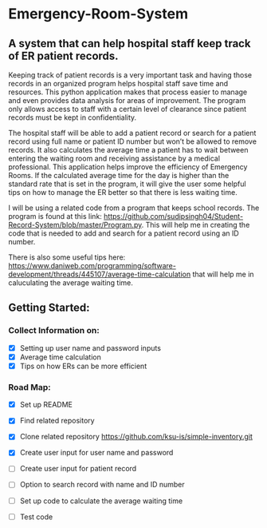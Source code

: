 # Emergency-Room-System

A system that can help hospital staff keep track of ER patient records. 
---

Keeping track of patient records is a very important task and having those records in an organized program helps hospital staff save time and resources. This python application makes that process easier to manage and even provides data analysis for areas of improvement. The program only allows access to staff with a certain level of clearance since patient records must be kept in confidentiality.

The hospital staff will be able to add a patient record or search for a patient record using full name or patient ID number but won’t be allowed to remove records. It also calculates the average time a patient has to wait between entering the waiting room and receiving assistance by a medical professional. This application helps improve the efficiency of Emergency Rooms. If the calculated average time for the day is higher than the standard rate that is set in the program, it will give the user some helpful tips on how to manage the ER better so that there is less waiting time. 

I will be using a related code from a program that keeps school records. The program is found at this link: https://github.com/sudipsingh04/Student-Record-System/blob/master/Program.py.
This will help me in creating the code that is needed to add and search for a patient record using an ID number. 

There is also some useful tips here: https://www.daniweb.com/programming/software-development/threads/445107/average-time-calculation that will help me in caluculating the average waiting time. 

## Getting Started:

### Collect Information on: 
- [x]	Setting up user name and password inputs
- [x] Average time calculation
- [x] Tips on how ERs can be more efficient 

### Road Map: 
- [x] Set up README
- [x] Find related repository 
- [x] Clone related repository  https://github.com/ksu-is/simple-inventory.git
- [x] Create user input for user name and password
- [ ] Create user input for patient record
- [ ] Option to search record with name and ID number
- [ ] Set up code to calculate the average waiting time
- [ ] Test code







